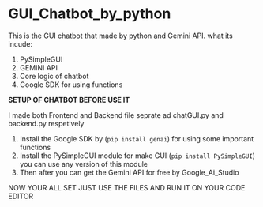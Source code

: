# GUI_Chatbot_by_python
This is the GUI chatbot that made by python and Gemini API.
what its incude:
1. PySimpleGUI
2. GEMINI API
3. Core logic of chatbot
4. Google SDK for using functions

**SETUP OF CHATBOT BEFORE USE IT**

I made both Frontend and Backend file seprate ad chatGUI.py and backend.py respetively 
1. Install the Google SDK by (```pip install genai```) for using some important functions
2. Install the PySimpleGUI module for make GUI (```pip install PySimpleGUI```) you can use any version of this module
3. Then after you can get the Gemini API for free by Google_Ai_Studio


NOW YOUR ALL SET JUST USE THE FILES AND RUN IT ON YOUR CODE EDITOR 
